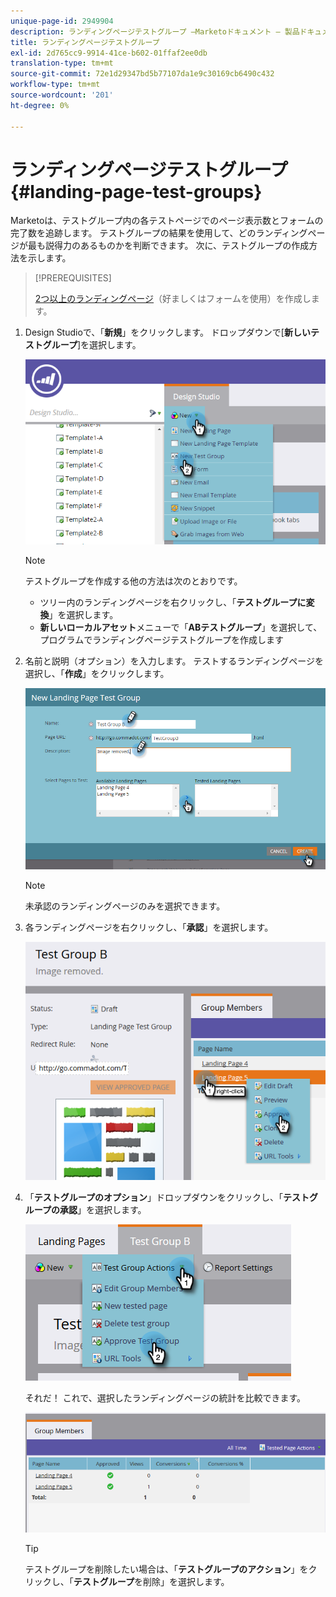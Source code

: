 ```yaml
---
unique-page-id: 2949904
description: ランディングページテストグループ —Marketoドキュメント — 製品ドキュメント
title: ランディングページテストグループ
exl-id: 2d765cc9-9914-41ce-b602-01ffaf2ee0db
translation-type: tm+mt
source-git-commit: 72e1d29347bd5b77107da1e9c30169cb6490c432
workflow-type: tm+mt
source-wordcount: '201'
ht-degree: 0%

---
```


# ランディングページテストグループ{#landing-page-test-groups}

Marketoは、テストグループ内の各テストページでのページ表示数とフォームの完了数を追跡します。 テストグループの結果を使用して、どのランディングページが最も説得力のあるものかを判断できます。 次に、テストグループの作成方法を示します。

>[!PREREQUISITES]
>
>[2つ以上のランディングページ](/help/marketo/getting-started/quick-wins/landing-page-with-a-form.md)（好ましくはフォームを使用）を作成します。

1. Design Studioで、「**新規**」をクリックします。 ドロップダウンで[**新しいテストグループ**]を選択します。

   ![](assets/image2015-8-5-13-3a32-3a50.png)

   >[!NOTE]
   >
   >テストグループを作成する他の方法は次のとおりです。
   >
   >* ツリー内のランディングページを右クリックし、「**テストグループに変換**」を選択します。
   >* **新しいローカルアセット**&#x200B;メニューで「**ABテストグループ**」を選択して、プログラムでランディングページテストグループを作成します


1. 名前と説明（オプション）を入力します。 テストするランディングページを選択し、「**作成**」をクリックします。

   ![](assets/image2015-8-5-13-3a39-3a10.png)

   >[!NOTE]
   >
   >未承認のランディングページのみを選択できます。

1. 各ランディングページを右クリックし、「**承認**」を選択します。

   ![](assets/three-1.png)

1. 「**テストグループのオプション**」ドロップダウンをクリックし、「**テストグループの承認**」を選択します。

   ![](assets/four-1.png)

   それだ！ これで、選択したランディングページの統計を比較できます。

   ![](assets/five.png)

   >[!TIP]
   >
   >テストグループを削除したい場合は、「**テストグループのアクション**」をクリックし、「**テストグループ**&#x200B;を削除」を選択します。
